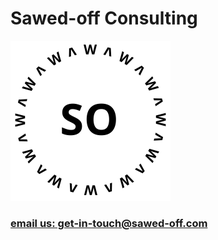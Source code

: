 # Sawed-off Consulting

<img src="Sawed-off-logo.svg" alt="Sawed-off Logo" height="256" width="256" class="center-image">

<div class="typewriter">
  <h3><a href="mailto:get-in-touch@sawed-off.com">email us: get-in-touch@sawed-off.com</a></h3>
</div>
